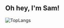 ## Oh hey, I'm Sam!

![TopLangs](https://github-readme-stats.vercel.app/api/top-langs/?username=hellosammu&bg_color=90,DE62A8,AB295D&title_color=ffffff&text_color=ffffff&layout=compact&count_private=true)
